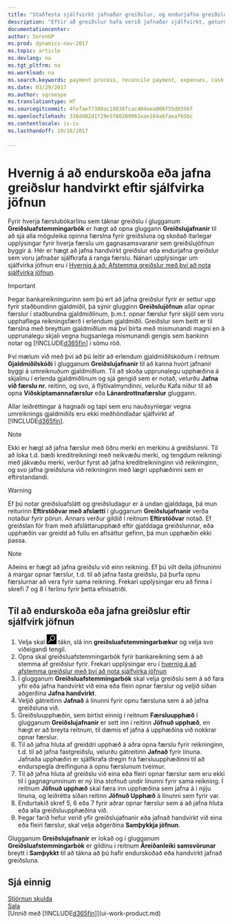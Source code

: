 ```yaml
---
title: "Staðfesta sjálfvirkt jafnaðar greiðslur, og endurjafna greiðslur handvirkt"
description: "Eftir að greiðslur hafa verið jafnaðar sjálfvirkt, geturðu endurskoðað allar færslurnar fyrir greiðslu og endurjafnað handvirkt þær sem voru ekki jafnaðar rétt."
documentationcenter: 
author: SorenGP
ms.prod: dynamics-nav-2017
ms.topic: article
ms.devlang: na
ms.tgt_pltfrm: na
ms.workload: na
ms.search.keywords: payment process, reconcile payment, expenses, cash receipts
ms.date: 03/29/2017
ms.author: sgroespe
ms.translationtype: HT
ms.sourcegitcommit: 4fefaef7380ac10836fcac404eea006f55d8556f
ms.openlocfilehash: 336dd02d1f29e5f80209961eae164a6faeaf65bc
ms.contentlocale: is-is
ms.lasthandoff: 10/16/2017

---
```

# <a name="how-to-review-or-apply-payments-manually-after-automatic-application"></a>Hvernig á að endurskoða eða jafna greiðslur handvirkt eftir sjálfvirka jöfnun
Fyrir hverja færslubókarlínu sem táknar greiðslu í glugganum **Greiðsluafstemmingarbók** er hægt að opna gluggann **Greiðslujafnanir** til að sjá alla möguleika opinna færslna fyrir greiðsluna og skoðað ítarlegar upplýsingar fyrir hverja færslu um gagnasamsvaranir sem greiðslujöfnun byggir á. Hér er hægt að jafna handvirkt greiðslur eða endurjafna greiðslur sem voru jafnaðar sjálfkrafa á ranga færslu. Nánari upplýsingar um sjálfvirka jöfnun eru í [Hvernig á að: Afstemma greiðslur með því að nota sjálfvirka jöfnun](receivables-how-reconcile-payments-auto-application.md).

> [!IMPORTANT]  
>   Þegar bankareikningurinn sem þú ert að jafna greiðslur fyrir er settur upp fyrir staðbundinn gjaldmiðil, þá sýnir glugginn **Greiðslujöfnun** allar opnar færslur í staðbundna gjaldmiðlinum, þ.m.t. opnar færslur fyrir skjöl sem voru upphaflega reikningsfærð í erlendum gjaldmiðli. Greiðslur sem beitt er til færslna með breyttum gjaldmiðlum má því birta með mismunandi magni en á upprunalegu skjali vegna hugsanlega mismunandi gengis sem bankinn notar og [!INCLUDE[d365fin](includes/d365fin_md.md)] í sömu röð.

Því mælum við með því að þú leitir að erlendum gjaldmiðilskóðum í reitnum **Gjaldmiðilskóði** í glugganum **Greiðslujafnanir** til að kanna hvort jafnanir byggi á umreiknuðum gjaldmiðlum. Til að skoða upprunalegu upphæðina á skjalinu í erlenda gjaldmiðlinum og sjá gengið sem er notað, velurðu **Jafna við færslu nr.** reitinn, og svo, á flýtivalmyndinni, velurðu Kafa niður til að opna **Viðskiptamannafærslur** eða **Lánardrottnafærslur** gluggann.

Allar leiðréttingar á hagnaði og tapi sem eru nauðsynlegar vegna umreiknings gjaldmiðils eru ekki meðhöndlaðar sjálfvirkt af [!INCLUDE[d365fin](includes/d365fin_md.md)].

> [!NOTE]  
>   Ekki er hægt að jafna færslur með öðru merki en merkinu á greiðslunni. Til að loka t.d. bæði kreditreikningi með neikvæðu merki, og tengdum reikningi með jákvæðu merki, verður fyrst að jafna kreditreikninginn við reikninginn, og svo jafna greiðsluna við reikninginn með lægri upphæðinni sem er eftirstandandi.

> [!WARNING]  
>   Ef þú notar greiðsluafslátt og greiðsludagur er á undan gjalddaga, þá mun reiturinn **Eftirstöðvar með afslætti** í glugganum **Greiðslujafnanir** verða notaður fyrir pörun. Annars verður gildið í reitnum **Eftirstöðvar** notað. Ef greiðslan fór fram með afsláttarupphæð eftir gjalddaga greiðslunnar, eða upphæðin var greidd að fullu en aflsáttur gefinn, þá mun upphæðin ekki passa.

> [!NOTE]  
>   Aðeins er hægt að jafna greiðslu við einn reikning. Ef þú vilt deila jöfnuninni á margar opnar færslur, t.d. til að jafna fasta greiðslu, þá þurfa opnu færslurnar að vera fyrir sama reikning. Frekari upplýsingar eru að finna í skrefi 7 og 8 í ferlinu fyrir þetta efnisatriði.

## <a name="to-review-or-apply-payments-after-automatic-application"></a>Til að endurskoða eða jafna greiðslur eftir sjálfvirk jöfnun
1. Velja skal ![Leit að síðu eða skýrslu](media/ui-search/search_small.png "Leit að síðu eða skýrslu táknið") tákn, slá inn **greiðsluafstemmingarbækur** og velja svo viðeigandi tengil.
2. Opna skal greiðsluafstemmingarbók fyrir bankareikning sem á að stemma af greiðslur fyrir. Frekari upplýsingar eru í [hvernig á að afstemma greiðslur með því að nota sjálfvirka jöfnun](receivables-how-reconcile-payments-auto-application.md)
3. Í glugganum **Greiðsluafstemmingarbók** skal velja greiðslu sem á að fara yfir eða jafna handvirkt við eina eða fleiri opnar færslur og veljið síðan aðgerðina **Jafna handvirkt**.
4. Veljið gátreitinn **Jafnað** á línunni fyrir opnu færsluna sem á að jafna greiðsluna við.
5. Greiðsluupphæðin, sem birtist einnig í reitnum **Færsluupphæð** í glugganum **Greiðslujafnanir** er sett inn í reitinn **Jöfnuð upphæð**, en hægt er að breyta reitnum, til dæmis ef jafna á upphæðina við nokkrar opnar færslur.
6. Til að jafna hluta af greiddri upphæð á aðra opna færslu fyrir reikninginn, t.d. til að jafna fastgreiðslu, velurðu gátreitinn **Jafnað** fyrir línuna. Jafnaða upphæðin er sjálfkrafa dregin frá færsluupphæðinni til að endurspegla dreifinguna á opnu færslunum tveimur.
7. Til að jafna hluta af greiðslu við eina eða fleiri opnar færslur sem eru ekki til í gagnagrunninum er ný lína stofnuð undir línunni fyrir sama reikning. Í reitnum **Jöfnuð upphæð** skal færa inn upphæðina sem jafna á í nýju línuna, og leiðrétta síðan reitinn **Jöfnuð Upphæð** á línunni sem fyrir var.
8. Endurtakið skref 5, 6 eða 7 fyrir aðrar opnar færslur sem á að jafna hluta eða alla greiðsluupphæðina við.
9. Þegar farið hefur verið yfir greiðslujafnanir eða jafnað handvirkt við eina eða fleiri færslur, skal velja aðgerðina **Samþykkja jöfnun**.

Glugganum **Greiðslujafnanir** er lokað og í glugganum **Greiðsluafstemmingarbók** er gildinu í reitnum **Áreiðanleiki samsvörunar** breytt í **Samþykkt** til að tákna að þú hafir endurskoðað eða handvirkt jafnað greiðsluna.

## <a name="see-also"></a>Sjá einnig
[Stjórnun skulda](receivables-manage-receivables.md)  
[Sala](sales-manage-sales.md)  
[Unnið með [!INCLUDE[d365fin](includes/d365fin_md.md)]](ui-work-product.md)

